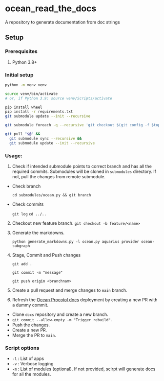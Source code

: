 # ocean_read_the_docs

A repository to generate documentation from doc strings

## Setup

### Prerequisites

1. Python 3.8+

### Initial setup

```bash
python -m venv venv

source venv/bin/activate
# or, if Python 3.9: source venv/Scripts/activate

pip install wheel
pip install -r requirements.txt
git submodule update --init --recursive

git submodule foreach -q --recursive 'git checkout $(git config -f $toplevel/.gitmodules submodule.$name.branch || echo main)'

git pull "$@" &&
  git submodule sync --recursive &&
  git submodule update --init --recursive
```

### Usage:

1. Check if intended submodule points to correct branch and has all the required commits. Submodules will be cloned in `submodules` directory. If not, pull the changes from remote submodule.

- Check branch

  `cd submodules/ocean.py && git branch`

- Check commits

  `git log`
  `cd ../..`

2. Checkout new feature branch.
   `git checkout -b feature/<name>`

3. Generate the markdowns.

   `python generate_markdowns.py -l ocean.py aquarius provider ocean-subgraph`

4. Stage, Commit and Push changes

   `git add .`

   `git commit -m "message"`

   `git push origin <branchnam>`

5. Create a pull request and merge changes to `main` branch.

6. Refresh the [Ocean Procotol docs](https://github.com/oceanprotocol/docs) deployment by creating a new PR with a dummy commit.

- Clone `docs` repository and create a new branch.
- `git commit --allow-empty -m "Trigger rebuild"`.
- Push the changes.
- Create a new PR.
- Merge the PR to `main`.

### Script options

- `-l` : List of apps
- `-v` : Verbose logging
- `-m` : List of modules (optional). If not provided, scirpt will generate docs for all the modules.
